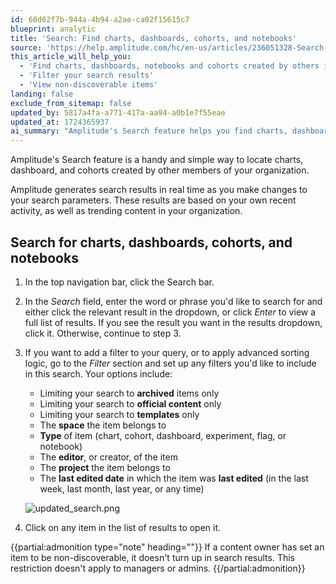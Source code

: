 ```yaml
---
id: 60d62f7b-944a-4b94-a2ae-ca02f15615c7
blueprint: analytic
title: 'Search: Find charts, dashboards, cohorts, and notebooks'
source: 'https://help.amplitude.com/hc/en-us/articles/236051328-Search-Find-charts-dashboards-cohorts-and-notebooks'
this_article_will_help_you:
  - 'Find charts, dashboards, notebooks and cohorts created by others in your organization'
  - 'Filter your search results'
  - 'View non-discoverable items'
landing: false
exclude_from_sitemap: false
updated_by: 5817a4fa-a771-417a-aa94-a0b1e7f55eae
updated_at: 1724365937
ai_summary: "Amplitude's Search feature helps you find charts, dashboards, and cohorts within your organization quickly. You can search for specific items and apply filters to refine your results. The search results update in real-time based on your recent activity and popular content in your organization. Just type in the search bar, select a result, or view a full list. Filters help narrow down results by type, editor, project, and more. Remember, some items may not appear in search results if they're set as non-discoverable by the content owner."
---
```

Amplitude's Search feature is a handy and simple way to locate charts, dashboard, and cohorts created by other members of your organization.

Amplitude generates search results in real time as you make changes to your search parameters. These results are based on your own recent activity, as well as trending content in your organization.
## Search for charts, dashboards, cohorts, and notebooks

1. In the top navigation bar, click the Search bar.
2. In the *Search* field, enter the word or phrase you'd like to search for and either click the relevant result in the dropdown, or click *Enter* to view a full list of results. If you see the result you want in the results dropdown, click it. Otherwise, continue to step 3.
3. If you want to add a filter to your query, or to apply advanced sorting logic, go to the *Filter* section and set up any filters you'd like to include in this search. Your options include:

      * Limiting your search to **archived** items only
      * Limiting your search to **official content** only
      * Limiting your search to **templates** only
      * The **space** the item belongs to
      * **Type** of item (chart, cohort, dashboard, experiment, flag, or notebook)
      * The **editor**, or creator, of the item
      * The **project** the item belongs to
      * The **last edited date** in which the item was **last edited** (in the last week, last month, last year, or any time)

      ![updated_search.png](/docs/output/img/analytics/updated_search.png)

4. Click on any item in the list of results to open it.

{{partial:admonition type="note" heading=""}}
If a content owner has set an item to be non-discoverable, it doesn't turn up in search results. This restriction doesn't apply to managers or admins.
{{/partial:admonition}}